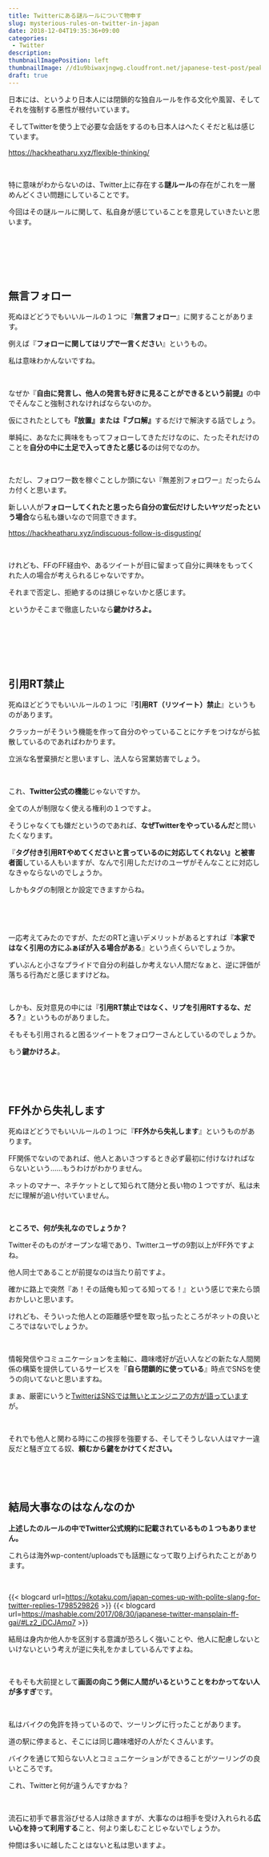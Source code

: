 ```yaml
---
title: Twitterにある謎ルールについて物申す
slug: mysterious-rules-on-twitter-in-japan
date: 2018-12-04T19:35:36+09:00
categories: 
 - Twitter
description: 
thumbnailImagePosition: left
thumbnailImage: //d1u9biwaxjngwg.cloudfront.net/japanese-test-post/peak-140.jpg
draft: true
---
```

<!--more-->

日本には、というより日本人には閉鎖的な独自ルールを作る文化や風習、そしてそれを強制する悪性が根付いています。

そしてTwitterを使う上で必要な会話をするのも日本人はへたくそだと私は感じています。

https://hackheatharu.xyz/flexible-thinking/

&nbsp;

特に意味がわからないのは、Twitter上に存在する<strong>謎ルール</strong>の存在がこれを一層めんどくさい問題にしていることです。

今回はその謎ルールに関して、私自身が感じていることを意見していきたいと思います。

&nbsp;

&nbsp;

&nbsp;
<h2>無言フォロー</h2>
死ぬほどどうでもいいルールの１つに『<strong>無言フォロー</strong>』に関することがあります。

例えば『<strong>フォローに関してはリプで一言ください</strong>』というもの。

私は意味わかんないですね。

&nbsp;

なぜか『<strong>自由に発言し、他人の発言も好きに見ることができるという前提』</strong>の中でそんなこと強制されなければならないのか。

仮にされたとしても<strong>『</strong><strong>放置』また</strong><strong>は『ブロ解』</strong>するだけで解決する話でしょう。

単純に、あなたに興味をもってフォローしてきただけなのに、たったそれだけのことを<strong>自分の中に土足で入ってきたと感じる</strong>のは何でなのか。

&nbsp;

ただし、フォロワー数を稼ぐことしか頭にない『無差別フォロワー』だったらムカ付くと思います。

新しい人が<strong>フォローしてくれたと思ったら自分の宣伝だけしたいヤツだったという場合</strong>なら私も嫌いなので同意できます。

https://hackheatharu.xyz/indiscuous-follow-is-disgusting/

&nbsp;

けれども、FFのFF経由や、あるツイートが目に留まって自分に興味をもってくれた人の場合が考えられるじゃないですか。

それまで否定し、拒絶するのは損じゃないかと感じます。

というかそこまで徹底したいなら<strong>鍵かけろよ。</strong>

&nbsp;

&nbsp;

&nbsp;
<h2>引用RT禁止</h2>
死ぬほどどうでもいいルールの１つに『<strong>引用RT（リツイート）禁止</strong>』というものがあります。

クラッカーがそういう機能を作って自分のやっていることにケチをつけながら拡散しているのであればわかります。

立派な名誉棄損だと思いますし、法人なら営業妨害でしょう。

&nbsp;

これ、<strong>Twitter公式の機能</strong>じゃないですか。

全ての人が制限なく使える権利の１つですよ。

そうじゃなくても嫌だというのであれば、<strong>なぜTwitterをやっているんだ</strong>と問いたくなります。

『<strong>タグ付き引用RTやめてくださいと言っているのに対応してくれない』と被害者面</strong>している人もいますが、なんで引用しただけのユーザがそんなことに対応しなきゃならないのでしょうか。

しかもタグの制限とか設定できますからね。

&nbsp;

&nbsp;

一応考えてみたのですが、ただのRTと違いデメリットがあるとすれば『<strong>本家ではなく引用の方にふぁぼが入る場合がある</strong>』という点くらいでしょうか。

ずいぶんと小さなプライドで自分の利益しか考えない人間だなぁと、逆に評価が落ちる行為だと感じますけどね。

&nbsp;

しかも、反対意見の中には『<strong>引用RT禁止ではなく、リプを引用RTするな、だろ？</strong>』というものがありました。

そもそも引用されると困るツイートをフォロワーさんとしているのでしょうか。

もう<strong>鍵かけろよ</strong>。

&nbsp;

&nbsp;
<h2>FF外から失礼します</h2>
死ぬほどどうでもいいルールの１つに『<strong>FF外から失礼します</strong>』というものがあります。

FF関係でないのであれば、他人とあいさつするとき必ず最初に付けなければならないという……もうわけがわかりません。

ネットのマナー、ネチケットとして知られて随分と長い物の１つですが、私は未だに理解が追い付いていません。

&nbsp;

<strong>ところで、何が失礼なのでしょうか？</strong>

Twitterそのものがオープンな場であり、Twitterユーザの9割以上がFF外ですよね。

他人同士であることが前提なのは当たり前ですよ。

確かに路上で突然『あ！その話俺も知ってる知ってる！』という感じで来たら頭おかしいと思います。

けれども、そういった他人との距離感や壁を取っ払ったところがネットの良いところではないでしょうか。

&nbsp;

情報発信やコミュニケーションを主軸に、趣味嗜好が近い人などの新たな人間関係の構築を提供しているサービスを『<strong>自ら閉鎖的に使っている</strong>』時点でSNSを使うの向いてないと思いますね。

まぁ、厳密にいうと<a href="https://www.cnet.com/news/twitters-not-a-social-network/">TwitterはSNSでは無いとエンジニアの方が語っています</a>が。

&nbsp;

それでも他人と関わる時にこの挨拶を強要する、そしてそうしない人はマナー違反だと騒ぎ立てる奴、<strong>頼むから鍵をかけてください。</strong>

&nbsp;

&nbsp;
<h2>結局大事なのはなんなのか</h2>
<strong>上述したのルールの中でTwitter公式規約に記載されているもの１つもありません。</strong>

これらは海外wp-content/uploadsでも話題になって取り上げられたことがあります。

&nbsp;

{{< blogcard url=https://kotaku.com/japan-comes-up-with-polite-slang-for-twitter-replies-1798529826 >}}
{{< blogcard url=https://mashable.com/2017/08/30/japanese-twitter-mansplain-ff-gai/#Lz2_iDCJAmq7 >}}
&nbsp;

結局は身内か他人かを区別する意識が恐ろしく強いことや、他人に配慮しないといけないという考えが逆に失礼をかましているんですよね。

&nbsp;

そもそも大前提として<strong>画面の向こう側に人間がいるということをわかってない人が多すぎ</strong>です。

&nbsp;

私はバイクの免許を持っているので、ツーリングに行ったことがあります。

道の駅に停まると、そこには同じ趣味嗜好の人がたくさんいます。

バイクを通じて知らない人とコミュニケーションができることがツーリングの良いところです。

これ、Twitterと何が違うんですかね？

&nbsp;

流石に初手で暴言浴びせる人は除きますが、大事なのは相手を受け入れられる<strong>広い心を持って利用する</strong>こと、何より楽しむことじゃないでしょうか。

仲間は多いに越したことはないと私は思いますよ。
